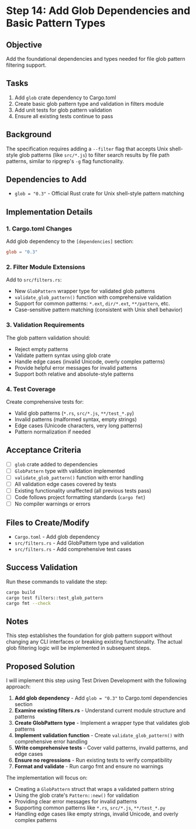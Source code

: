 # Step 14: Add Glob Dependencies and Basic Pattern Types

## Objective
Add the foundational dependencies and types needed for file glob pattern filtering support.

## Tasks
1. Add `glob` crate dependency to Cargo.toml
2. Create basic glob pattern type and validation in filters module
3. Add unit tests for glob pattern validation
4. Ensure all existing tests continue to pass

## Background
The specification requires adding a `--filter` flag that accepts Unix shell-style glob patterns (like `src/*.js`) to filter search results by file path patterns, similar to ripgrep's `-g` flag functionality.

## Dependencies to Add
- `glob = "0.3"` - Official Rust crate for Unix shell-style pattern matching

## Implementation Details

### 1. Cargo.toml Changes
Add glob dependency to the `[dependencies]` section:
```toml
glob = "0.3"
```

### 2. Filter Module Extensions
Add to `src/filters.rs`:
- New `GlobPattern` wrapper type for validated glob patterns
- `validate_glob_pattern()` function with comprehensive validation
- Support for common patterns: `*.ext`, `dir/*.ext`, `**/pattern`, etc.
- Case-sensitive pattern matching (consistent with Unix shell behavior)

### 3. Validation Requirements
The glob pattern validation should:
- Reject empty patterns
- Validate pattern syntax using glob crate
- Handle edge cases (invalid Unicode, overly complex patterns)
- Provide helpful error messages for invalid patterns
- Support both relative and absolute-style patterns

### 4. Test Coverage
Create comprehensive tests for:
- Valid glob patterns (`*.rs`, `src/*.js`, `**/test_*.py`)
- Invalid patterns (malformed syntax, empty strings)
- Edge cases (Unicode characters, very long patterns)
- Pattern normalization if needed

## Acceptance Criteria
- [ ] `glob` crate added to dependencies
- [ ] `GlobPattern` type with validation implemented
- [ ] `validate_glob_pattern()` function with error handling
- [ ] All validation edge cases covered by tests
- [ ] Existing functionality unaffected (all previous tests pass)
- [ ] Code follows project formatting standards (`cargo fmt`)
- [ ] No compiler warnings or errors

## Files to Create/Modify
- `Cargo.toml` - Add glob dependency
- `src/filters.rs` - Add GlobPattern type and validation
- `src/filters.rs` - Add comprehensive test cases

## Success Validation
Run these commands to validate the step:
```bash
cargo build
cargo test filters::test_glob_pattern
cargo fmt --check
```

## Notes
This step establishes the foundation for glob pattern support without changing any CLI interfaces or breaking existing functionality. The actual glob filtering logic will be implemented in subsequent steps.

## Proposed Solution

I will implement this step using Test Driven Development with the following approach:

1. **Add glob dependency** - Add `glob = "0.3"` to Cargo.toml dependencies section
2. **Examine existing filters.rs** - Understand current module structure and patterns
3. **Create GlobPattern type** - Implement a wrapper type that validates glob patterns
4. **Implement validation function** - Create `validate_glob_pattern()` with comprehensive error handling
5. **Write comprehensive tests** - Cover valid patterns, invalid patterns, and edge cases
6. **Ensure no regressions** - Run existing tests to verify compatibility
7. **Format and validate** - Run cargo fmt and ensure no warnings

The implementation will focus on:
- Creating a `GlobPattern` struct that wraps a validated pattern string
- Using the glob crate's `Pattern::new()` for validation
- Providing clear error messages for invalid patterns
- Supporting common patterns like `*.rs`, `src/*.js`, `**/test_*.py`
- Handling edge cases like empty strings, invalid Unicode, and overly complex patterns